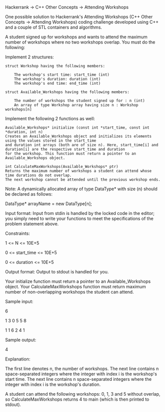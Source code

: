 
Hackerrank -> C++ Other Concepts -> Attending Workshops

One possible solution to Hackerrank's Attending Workshops (C++ Other Concepts -> Attending Workshops) coding challenge 
developed using C++ and a couple of STL containers and algorithms.

A student signed up for workshops and wants to attend the maximum number of workshops where no two workshops overlap. You must do the following:

Implement 2 structures:

    struct Workshop having the following members:
        
        The workshop's start time: start_time (int)
        The workshop's duration: duration (int)
        The workshop's end time: end_time (int)

    struct Available_Workshops having the following members:
    
        The number of workshops the student signed up for : n (int)
        An array of type Workshop array having size n : Workshop workshops[n]

Implement the following 2 functions as well:

    Available_Workshops* initialize (const int *start_time, const int *duration, int n)
    Creates an Available_Workshops object and initializes its elements using the values stored in the start_time 
    and duration int arrays (both are of size n). Here, start_time[i] and duration[i] are the respective start_time and duration 
    for the workshop. This function must return a pointer to an Available_Workshops object.

    int CalculateMaxWorkshops(Available_Workshops* ptr)
    Returns the maximum number of workshops a student can attend whose time durations do not overlap. 
    The next workshop cannot be attended until the previous workshop ends.

Note: A dynamically allocated array of type DataType* with size (n) should be declared as follows:

DataType* arrayName = new DataType[n];

Input format:
Input from stdin is handled by the locked code in the editor; you simply need to write your functions to meet the specifications of the problem statement above.

Constraints:

1 <= N <= 10E+5

0 <= start_time <= 10E+5

0 <= duration <= 10E+5

Output format:
Output to stdout is handled for you.

Your initialize function must return a pointer to an Available_Workshops object.
Your CalculateMaxWorkshops function must return maximum number of non-overlapping workshops the student can attend.

Sample input:

6

1 3 0 5 5 8

1 1 6 2 4 1

Sample output:

4

Explanation:

The first line denotes n, the number of workshops.
The next line contains n space-separated integers where the integer with index i is the workshop's start time.
The next line contains n space-separated integers where the integer with index i is the workshop's duration.

A student can attend the following workshops: 0, 1, 3 and 5 without overlap, so CalculateMaxWorkshops returns 4 to main 
(which is then printed to stdout).
